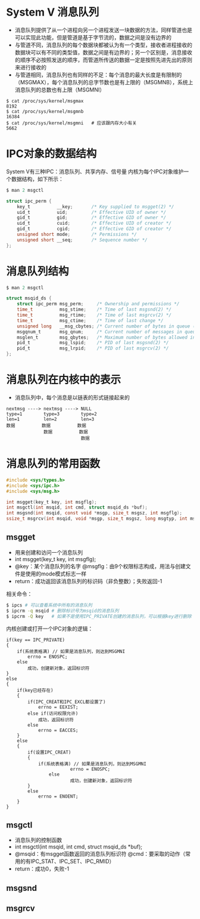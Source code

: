 # System V 消息队列
- 消息队列提供了从一个进程向另一个进程发送一块数据的方法，同样管道也是可以实现此功能，但是管道是基于字节流的，数据之间是没有边界的
- 与管道不同，消息队列的每个数据块都被认为有一个类型，接收者进程接收的数据块可以有不同的类型值，数据之间是有边界的；另一个区别是，消息接收的顺序不必按照发送的顺序，而管道所传送的数据一定是按照先进先出的原则来进行接收的
- 与管道相同，消息队列也有同样的不足：每个消息的最大长度是有限制的（MSGMAX），每个消息队列的总字节数也是有上限的（MSGMNB），系统上消息队列的总数也有上限（MSGMNI）

```
$ cat /proc/sys/kernel/msgmax 
8192
$ cat /proc/sys/kernel/msgmnb
16384
$ cat /proc/sys/kernel/msgmni	# 应该跟内存大小有关
5662
```

# IPC对象的数据结构
System V有三种IPC：消息队列、共享内存、信号量
内核为每个IPC对象维护一个数据结构，如下所示：
```c
$ man 2 msgctl

struct ipc_perm {
	key_t          __key;       /* Key supplied to msgget(2) */
	uid_t          uid;         /* Effective UID of owner */
	gid_t          gid;         /* Effective GID of owner */
	uid_t          cuid;        /* Effective UID of creator */
	gid_t          cgid;        /* Effective GID of creator */	
	unsigned short mode;        /* Permissions */
	unsigned short __seq;       /* Sequence number */
};
```

# 消息队列结构
```c
$ man 2 msgctl

struct msqid_ds {
	struct ipc_perm msg_perm;     /* Ownership and permissions */
	time_t          msg_stime;    /* Time of last msgsnd(2) */
	time_t          msg_rtime;    /* Time of last msgrcv(2) */
	time_t          msg_ctime;    /* Time of last change */
	unsigned long   __msg_cbytes; /* Current number of bytes in queue (nonstandard) */ 消息队列当前字节数
	msgqnum_t       msg_qnum;     /* Current number of messages in queue */  消息队列当前消息数
	msglen_t        msg_qbytes;   /* Maximum number of bytes allowed in queue */ 等于MSGMNB
	pid_t           msg_lspid;    /* PID of last msgsnd(2) */
	pid_t           msg_lrpid;    /* PID of last msgrcv(2) */
};
```

# 消息队列在内核中的表示
- 消息队列中，每个消息是以链表的形式链接起来的
```
nextmsg ----> nextmsg ----> NULL
type=1        type=3        type=2
len=1         len=2         len=3
数据          数据          数据
              数据          数据
                            数据
```

# 消息队列的常用函数
```c
#include <sys/types.h>
#include <sys/ipc.h>
#include <sys/msg.h>

int msgget(key_t key, int msgflg);
int msgctl(int msqid, int cmd, struct msqid_ds *buf);
int msgsnd(int msqid, const void *msgp, size_t msgsz, int msgflg);
ssize_t msgrcv(int msqid, void *msgp, size_t msgsz, long msgtyp, int msgflg);
```

## msgget
- 用来创建和访问一个消息队列
- int msgget(key_t key, int msgflg);
- @key：某个消息队列的名字
  @msgflg：由9个权限标志构成，用法与创建文件是使用的mode模式标志一样
- return：成功返回该消息队列的标识码（非负整数）；失败返回-1

相关命令：
```sh
$ ipcs # 可以查看系统中所有的消息队列
$ ipcrm -q msqid # 删除标识号为msqid的消息队列
$ ipcrm -Q key   # 如果不是使用IPC_PRIVATE创建的消息队列，可以根据key进行删除
```

内核创建或打开一个IPC对象的逻辑：
```
if(key == IPC_PRIVATE)
{
	if(系统表格满) // 如果是消息队列，则达到MSGMNI
		errno = ENOSPC;
	else
		成功，创建新对象，返回标识符
}
else 
{
	if(key已经存在)
	{
		if(IPC_CREAT和IPC_EXCL都设置了)
			errno = EEXIST;
		else if(访问权限允许)
			成功，返回标识符
		else
			errno = EACCES;
	}
	else
	{
		if(设置IPC_CREAT)
		{
			if(系统表格满) // 如果是消息队列，则达到MSGMNI
                		errno = ENOSPC;
        		else
                		成功，创建新对象，返回标识符
		}
		else 
			errno = ENOENT;
	}	
}

```


## msgctl
- 消息队列的控制函数
- int msgctl(int msqid, int cmd, struct msqid_ds *buf);
- @msqid：有msgget函数返回的消息队列标识符
  @cmd：要采取的动作（常用的有IPC_STAT、IPC_SET、IPC_RMID）
- return：成功0，失败-1

## msgsnd

## msgrcv

